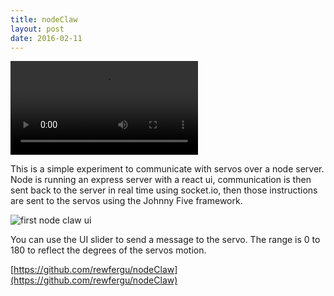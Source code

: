 ```yaml
---
title: nodeClaw
layout: post
date: 2016-02-11
---
```


<video src="/img/Quadcopter/react_test.mp4" controls></video>

This is a simple experiment to communicate with servos over a node server.  Node is running an express server with a react ui, communication is then sent back to the server in real time using socket.io, then those instructions are sent to the servos using the Johnny Five framework.

![first node claw ui](/img/Quadcopter/nodeClaw-ui-01.png)

You can use the UI slider to send a message to the servo. The range is 0 to 180 to reflect the degrees of the servos motion.

[https://github.com/rewfergu/nodeClaw](https://github.com/rewfergu/nodeClaw)
